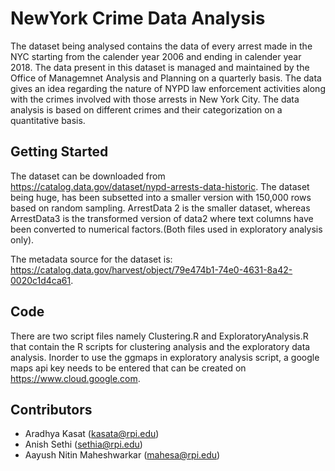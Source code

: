 # NewYork Crime Data Analysis 
The dataset being analysed contains the data of every arrest made in the NYC starting from the calender year 2006 and ending in calender year 2018. The data present in this dataset is managed and maintained by the Office of Managemnet Analysis and Planning on a quarterly basis. The data gives an idea regarding the nature of NYPD law enforcement activities along with the crimes involved with those arrests in New York City. The data analysis is based on different crimes and their categorization on a quantitative basis.

## Getting Started
The dataset can be downloaded from https://catalog.data.gov/dataset/nypd-arrests-data-historic. The dataset being huge, has been subsetted into a smaller version with 150,000 rows based on random sampling. ArrestData 2 is the smaller dataset, whereas ArrestData3 is the transformed version of data2 where text columns have been converted to numerical factors.(Both files used in exploratory analysis only).

The metadata source for the dataset is: https://catalog.data.gov/harvest/object/79e474b1-74e0-4631-8a42-0020c1d4ca61. 

## Code
There are two script files namely Clustering.R and ExploratoryAnalysis.R that contain the R scripts for clustering analysis and the exploratory data analysis. Inorder to use the ggmaps in exploratory analysis script, a google maps api key needs to be entered that can be created on https://www.cloud.google.com. 

## Contributors
* Aradhya Kasat (kasata@rpi.edu)
* Anish Sethi (sethia@rpi.edu)
* Aayush Nitin Maheshwarkar (mahesa@rpi.edu)
